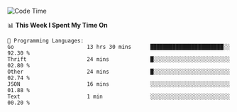 <!--START_SECTION:waka-->
![Code Time](http://img.shields.io/badge/Code%20Time-641%20hrs%2036%20mins-blue)

📊 **This Week I Spent My Time On** 

```text
💬 Programming Languages: 
Go                       13 hrs 30 mins      ███████████████████████░░   92.30 % 
Thrift                   24 mins             █░░░░░░░░░░░░░░░░░░░░░░░░   02.80 % 
Other                    24 mins             █░░░░░░░░░░░░░░░░░░░░░░░░   02.74 % 
JSON                     16 mins             ░░░░░░░░░░░░░░░░░░░░░░░░░   01.88 % 
Text                     1 min               ░░░░░░░░░░░░░░░░░░░░░░░░░   00.20 % 
```


<!--END_SECTION:waka-->